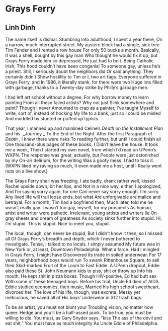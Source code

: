 # Grays Ferry
## Linh Dinh
The name itself is dismal. Stumbling
Into adulthood, I spent a year there,
On a narrow, much interrupted street.
My austere block had a single, sick tree.
Tim Fender and I rented a row house
For only 50 bucks a month. Basically,
It was a shell, bought by this gay man
Who thought he would fix it up, but
Grays Ferry made him so depressed,
He just had to bolt. Being Catholic Irish,
This hood couldn’t have been congenial
To someone gay, unless he’s a priest.
Still, I seriously doubt the neighbors did
Or said anything. They certainly didn’t
Show hostility to Tim or I, two art fags.
Everyone suffered in Grays Ferry, and
In 1986, it literally stank, for there were two
Huge lots filled with garbage, thanks to a
Twenty-day strike by Philly’s garbage men.

I had left art school without a degree,
For why borrow money to learn painting
From all these failed artists? Why not just
Slink somewhere and paint? Though I never
Amounted to crap as a painter, I’ve taught
Myself to write, sort of, instead of hocking
My life to a bank, just so I could be misled
And muddled by stunted or puffed up typists.

That year, I manned up and mainlined Celine’s
 _Death on the Installment Plan_ and his  _Journey
_
To the End of the Night. After the first
Paragraph of  _Death_ , I knew there were risks
To reading further, but until I could finish all
One thousand-plus pages of these books, I
Didn’t leave the house. It took me a week,
Then I started my own novel, from which
I’d read on UPenn’s WXPN.
The response was great, actually, but
People were just astonished by my
On-air delirium, for the writing
Was a goofy mess. I had to toss it.
(WXPN liked my raving so much,
It even made me a host, until I
Really went nuts on a live show.)

The Grays Ferry shell was freezing.
I ate badly, drank rather well, kissed
Rachel upside down, bit her lips, and
Not in a nice way, either. I apologized,
And I’m saying sorry again, for one
Can never say sorry enough. I’m sorry.
Any lived life will trail loose ends, but what
Are unforgivable are malice and betrayal.
For a month, Tim had a boyfriend then,
Much later, told me he wasn’t really gay.
I wasn’t too gay, myself, for my prospects
As human, artist and writer were pathetic.
Irrelevant, young artists and writers lie
On gray sheets and dream of greatness
As society sinks further into stupid.
Hi, I’m stupid. This is stupid.
Nice to meet you, stupid.

The local, though, can never be stupid,
But I didn’t know it then, so I missed all
Of Grays Ferry’s breadth and depth, which
I never bothered to investigate. Tense,
I talked to no locals. I simply assumed
My future was in New York or, at least,
Downtown Philadelphia. What a farce.
Had I mingled in Grays Ferry, I might have
Discovered its trade in soiled underwear.
For 17 years, neighborhood boys would run
To swank Rittenhouse Square, to sell their
Skid-marked Fruit of the Loom to Fast Eddie.
A UPenn dropout, Eddie also paid these
St. John Neumann kids to piss, shit or throw up
Into his mouth. He kept shit in pizza boxes.
Though HIV-positive, Ed had butt sex
With some of these teenaged boys.
Before his trial, Uncle Ed died of AIDS.
Eddie studied economics, then music,
Married his high school sweetheart, divorced her.
The love of his life, though, was excreta.
Messy yet meticulous, he saved all of
His boys’ underwear in 312 trash bags.

To be an artist, you must not blunt your
Troubling vision, no matter how queer.
Hedge and you’ll be a half-assed punk.
To be true, you must be willing to die.
You must, as Gary Snyder says, “kiss
The ass of the devil and eat shit.”
You must have as much integrity
As Uncle Eddie of Philadelphia.